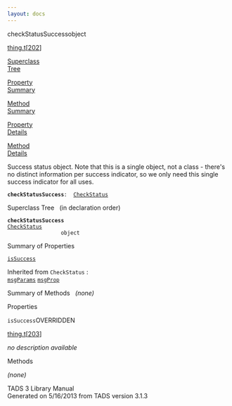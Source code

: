 ```yaml
---
layout: docs
---
```

<span class="title">checkStatusSuccess</span><span class="type">object</span>

[thing.t](../file/thing.t.html)\[[202](../source/thing.t.html#202)\]

[Superclass  
Tree](#_SuperClassTree_)

[Property  
Summary](#_PropSummary_)

[Method  
Summary](#_MethodSummary_)

[Property  
Details](#_Properties_)

[Method  
Details](#_Methods_)



Success status object. Note that this is a single object, not a class -
there's no distinct information per success indicator, so we only need
this single success indicator for all uses.

**`checkStatusSuccess`**` :   `[`CheckStatus`](../object/CheckStatus.html)



<span id="_SuperClassTree_"></span>



<span class="hdln">Superclass Tree</span>   (in declaration order)



**`checkStatusSuccess`**  
[`CheckStatus`](../object/CheckStatus.html)  
`                 object`  
<span id="_PropSummary_"></span>



<span class="hdln">Summary of Properties</span>  



[`isSuccess`](#isSuccess)

Inherited from `CheckStatus` :  
[`msgParams`](../object/CheckStatus.html#msgParams) [`msgProp`](../object/CheckStatus.html#msgProp)

<span id="_MethodSummary_"></span>



<span class="hdln">Summary of Methods</span>  
*(none)* <span id="_Properties_"></span>



<span class="hdln">Properties</span>  



<span id="isSuccess"></span>

`isSuccess`<span class="rem">OVERRIDDEN</span>

[thing.t](../file/thing.t.html)\[[203](../source/thing.t.html#203)\]



*no description available*



<span id="_Methods_"></span>



<span class="hdln">Methods</span>  



*(none)*



TADS 3 Library Manual  
Generated on 5/16/2013 from TADS version 3.1.3


